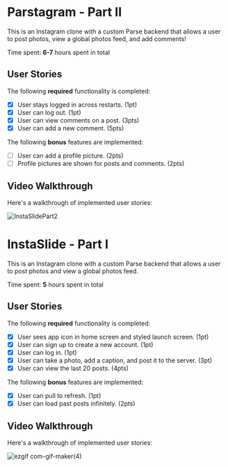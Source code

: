 # Parstagram - Part II

This is an Instagram clone with a custom Parse backend that allows a user to post photos, view a global photos feed, and add comments!

Time spent: **6-7** hours spent in total

## User Stories

The following **required** functionality is completed:

- [x] User stays logged in across restarts. (1pt)
- [x] User can log out. (1pt)
- [x] User can view comments on a post. (3pts)
- [x] User can add a new comment. (5pts)

The following **bonus** features are implemented:

- [ ] User can add a profile picture. (2pts)
- [ ] Profile pictures are shown for posts and comments. (2pts)

## Video Walkthrough

Here's a walkthrough of implemented user stories:

![InstaSlidePart2](https://user-images.githubusercontent.com/61469904/129431454-680dcf36-c3a4-4741-afd4-423012dbe000.gif)


# InstaSlide - Part I

This is an Instagram clone with a custom Parse backend that allows a user to post photos and view a global photos feed.

Time spent: **5** hours spent in total

## User Stories

The following **required** functionality is completed:

- [x] User sees app icon in home screen and styled launch screen. (1pt)
- [x] User can sign up to create a new account. (1pt)
- [x] User can log in. (1pt)
- [x] User can take a photo, add a caption, and post it to the server. (3pt)
- [x] User can view the last 20 posts. (4pts)

The following **bonus** features are implemented:

- [x] User can pull to refresh. (1pt)
- [x] User can load past posts infinitely. (2pts)

## Video Walkthrough

Here's a walkthrough of implemented user stories:

![ezgif com-gif-maker(4)](https://user-images.githubusercontent.com/61469904/129463603-f27e0da3-a961-4e67-90f7-af9bb8153a5e.gif)

